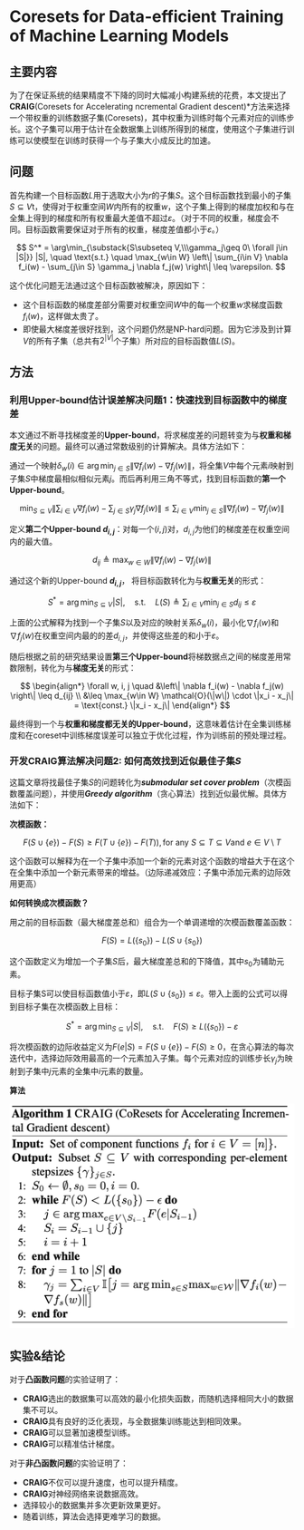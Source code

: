 # Coresets for Data-efficient Training of Machine Learning Models

## 主要内容

为了在保证系统的结果精度不下降的同时大幅减小构建系统的花费，本文提出了**CRAIG**(Coresets for Accelerating ncremental Gradient descent)*方法来选择一个带权重的训练数据子集(Coresets)，其中权重为训练时每个元素对应的训练步长。这个子集可以用于估计在全数据集上训练所得到的梯度，使用这个子集进行训练可以使模型在训练时获得一个与子集大小成反比的加速。

## 问题

首先构建一个目标函数$L$用于选取大小为$r$的子集$S$。这个目标函数找到最小的子集$S \subseteq V$t，使得对于权重空间$W$内所有的权重$w$，这个子集上得到的梯度加权和与在全集上得到的梯度和所有权重最大差值不超过$\varepsilon$。（对于不同的权重，梯度会不同。目标函数需要保证对于所有的权重，梯度差值都小于$\varepsilon$。）

$$
S^* = \arg\min_{\substack{S\subseteq V,\\\gamma_j\geq 0\ \forall j\in |S|}} |S|, \quad \text{s.t.} \quad \max_{w\in W} \left\| \sum_{i\in V} \nabla f_i(w) - \sum_{j\in S} \gamma_j \nabla f_j(w) \right\| \leq \varepsilon.
$$

这个优化问题无法通过这个目标函数被解决，原因如下：

- 这个目标函数的梯度差部分需要对权重空间$W$中的每一个权重$w$求梯度函数$f_i(w)$，这样做太贵了。
- 即使最大梯度差很好找到，这个问题仍然是NP-hard问题。因为它涉及到计算$V$的所有子集（总共有$2^{|V|}$个子集）所对应的目标函数值$L(S)$。

## 方法

### 利用Upper-bound估计误差解决问题1：快速找到目标函数中的梯度差

本文通过不断寻找梯度差的**Upper-bound**，将求梯度差的问题转变为与**权重和梯度无关**的问题。最终可以通过常数级别的计算解决。具体方法如下：

通过一个映射$\delta_w(i) \in \arg\min_{j\in S} \left\|\nabla f_i(w) - \nabla f_j(w)\right\|$，将全集$V$中每个元素$i$映射到子集$S$中梯度最相似相似元素$j$。而后再利用三角不等式，找到目标函数的**第一个Upper-bound**。

$$
\min_{S\subseteq V} \left\| \sum_{i\in V} \nabla f_i(w) - \sum_{j\in S} \gamma_j \nabla f_j(w) \right\| \leq\sum_{i\in V} \min_{j\in S} \left\| \nabla f_i(w) - \nabla f_j(w) \right\|
$$

定义**第二个Upper-bound $d_{i,j}$**：对每一个$(i, j)$对，$d_{i,j}$为他们的梯度差在权重空间内的最大值。

$$
d_{ij} \triangleq \max_{w\in W} \left\| \nabla f_i(w) - \nabla f_j(w) \right\|
$$

通过这个新的Upper-bound **$d_{i,j}$**， 将目标函数转化为与**权重无关**的形式：

$$
S^* = \arg\min_{S\subseteq V} |S|, \quad \text{s.t.} \quad L(S) \triangleq \sum_{i\in V} \min_{j\in S} d_{ij} \leq \varepsilon
$$

上面的公式解释为找到一个子集$S$以及对应的映射关系$\delta_w(i)$，最小化$\nabla f_i(w)$和$\nabla f_j(w)$在权重空间内最的的差$d_{i, j}$，并使得这些差的和小于$\varepsilon$。

随后根据之前的研究结果设置**第三个Upper-bound**将梯数据点之间的梯度差用常数限制，转化为与**梯度无关**的形式：

$$
\begin{align*}
\forall w, i, j \quad &\left\| \nabla f_i(w) - \nabla f_j(w) \right\| \leq d_{ij} \\
&\leq \max_{w\in W} \mathcal{O}(\|w\|) \cdot \|x_i - x_j\| = \text{const.} \|x_i - x_j\|
\end{align*}
$$

最终得到一个与**权重和梯度都无关的Upper-bound**，这意味着估计在全集训练梯度和在coreset中训练梯度误差可以独立于优化过程，作为训练前的预处理过程。

### 开发CRAIG算法解决问题2: 如何高效找到近似最佳子集$S$

这篇文章将找最佳子集$S$的问题转化为***submodular set cover problem***（次模函数覆盖问题），并使用***Greedy  algorithm***（贪心算法）找到近似最优解。具体方法如下：

**次模函数：**

$$
F(S \cup \{e\}) - F(S) \geq F(T \cup \{e\}) - F(T)), \text{for any }S \subseteq T \subseteq V \text{and }e \in V \setminus T
$$

这个函数可以解释为在一个子集中添加一个新的元素对这个函数的增益大于在这个在全集中添加一个新元素带来的增益。（边际递减效应：子集中添加元素的边际效用更高）

**如何转换成次模函数？**

用之前的目标函数（最大梯度差总和）组合为一个单调递增的次模函数覆盖函数：

$$
F(S) = L(\{s_0\}) - L(S \cup \{s_0\})
$$

这个函数定义为增加一个子集$S$后，最大梯度差总和的下降值，其中$s_0$为辅助元素。

目标子集S可以使目标函数值小于$\varepsilon$，即$L(S \cup \{s_0\}) \leq \varepsilon$。带入上面的公式可以得到目标子集在次模函数上目标：

$$
S^* = \arg\min_{S\subseteq V} |S|, \quad \text{s.t.} \quad F(S) \geq L(\{s_0\}) - \varepsilon
$$

将次模函数的边际收益定义为$F(e|S) = F(S \cup \{e\}) - F(S) \geq 0$，在贪心算法的每次迭代中，选择边际效用最高的一个元素加入子集。每个元素对应的训练步长$\gamma_j$为映射到子集中$j$元素的全集中$i$元素的数量。

**算法**

![algorithm](https://raw.githubusercontent.com/YuqiPeng77/MyNotes/main/Coresets%20for%20Data-efficient%20Training%20of%20Machine%20Learning%20Models/algorithm.png)



## 实验&结论

对于**凸函数问题**的实验证明了：

- **CRAIG**选出的数据集可以高效的最小化损失函数，而随机选择相同大小的数据集不可以。
- **CRAIG**具有良好的泛化表现，与全数据集训练能达到相同效果。
- **CRAIG**可以显著加速模型训练。
- **CRAIG**可以精准估计梯度。

对于**非凸函数问题**的实验证明了：

- **CRAIG**不仅可以提升速度，也可以提升精度。
- **CRAIG**对神经网络来说数据高效。
- 选择较小的数据集并多次更新效果更好。
- 随着训练，算法会选择更难学习的数据。